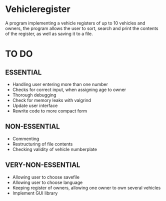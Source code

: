 # Vehicleregister
A program implementing a vehicle registers of up to 10 vehicles and owners, the program allows the user to sort, search and print the contents of the register, as well as saving it to a file.

# TO DO

## ESSENTIAL

- Handling user entering more than one number
- Checks for correct input, when assigning age to owner
- Thorough debugging
- Check for memory leaks with valgrind
- Update user interface
- Rewrite code to more compact form

## NON-ESSENTIAL

- Commenting
- Restructuring of file contents
- Checking validity of vehicle numberplate

## VERY-NON-ESSENTIAL

- Allowing user to choose savefile
- Allowing user to choose language
- Keeping register of owners, allowing one owner to own several vehicles
- Implement GUI library
